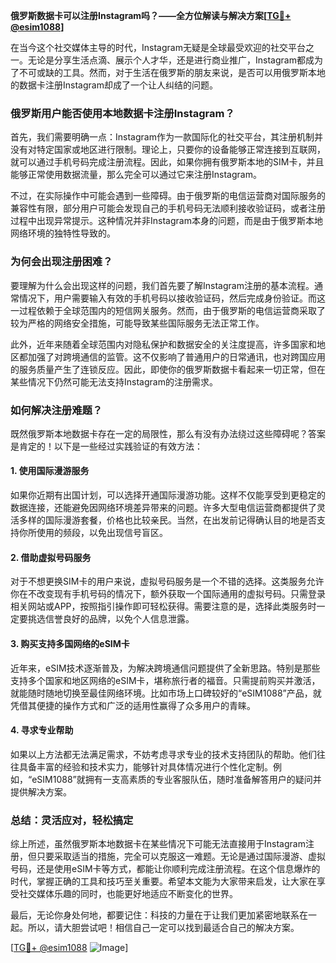 **俄罗斯数据卡可以注册Instagram吗？——全方位解读与解决方案[[TG💪+ @esim1088](https://t.me/s/esim1088)]**

在当今这个社交媒体主导的时代，Instagram无疑是全球最受欢迎的社交平台之一。无论是分享生活点滴、展示个人才华，还是进行商业推广，Instagram都成为了不可或缺的工具。然而，对于生活在俄罗斯的朋友来说，是否可以用俄罗斯本地的数据卡注册Instagram却成了一个让人纠结的问题。

### **俄罗斯用户能否使用本地数据卡注册Instagram？**

首先，我们需要明确一点：Instagram作为一款国际化的社交平台，其注册机制并没有对特定国家或地区进行限制。理论上，只要你的设备能够正常连接到互联网，就可以通过手机号码完成注册流程。因此，如果你拥有俄罗斯本地的SIM卡，并且能够正常使用数据流量，那么完全可以通过它来注册Instagram。

不过，在实际操作中可能会遇到一些障碍。由于俄罗斯的电信运营商对国际服务的兼容性有限，部分用户可能会发现自己的手机号码无法顺利接收验证码，或者注册过程中出现异常提示。这种情况并非Instagram本身的问题，而是由于俄罗斯本地网络环境的独特性导致的。

### **为何会出现注册困难？**

要理解为什么会出现这样的问题，我们首先要了解Instagram注册的基本流程。通常情况下，用户需要输入有效的手机号码以接收验证码，然后完成身份验证。而这一过程依赖于全球范围内的短信网关服务。然而，由于俄罗斯的电信运营商采取了较为严格的网络安全措施，可能导致某些国际服务无法正常工作。

此外，近年来随着全球范围内对隐私保护和数据安全的关注度提高，许多国家和地区都加强了对跨境通信的监管。这不仅影响了普通用户的日常通讯，也对跨国应用的服务质量产生了连锁反应。因此，即使你的俄罗斯数据卡看起来一切正常，但在某些情况下仍然可能无法支持Instagram的注册需求。

### **如何解决注册难题？**

既然俄罗斯本地数据卡存在一定的局限性，那么有没有办法绕过这些障碍呢？答案是肯定的！以下是一些经过实践验证的有效方法：

#### **1. 使用国际漫游服务**
如果你近期有出国计划，可以选择开通国际漫游功能。这样不仅能享受到更稳定的数据连接，还能避免因网络环境差异带来的问题。许多大型电信运营商都提供了灵活多样的国际漫游套餐，价格也比较亲民。当然，在出发前记得确认目的地是否支持你所使用的频段，以免出现信号盲区。

#### **2. 借助虚拟号码服务**
对于不想更换SIM卡的用户来说，虚拟号码服务是一个不错的选择。这类服务允许你在不改变现有手机号码的情况下，额外获取一个国际通用的虚拟号码。只需登录相关网站或APP，按照指引操作即可轻松获得。需要注意的是，选择此类服务时一定要挑选信誉良好的品牌，以免个人信息泄露。

#### **3. 购买支持多国网络的eSIM卡**
近年来，eSIM技术逐渐普及，为解决跨境通信问题提供了全新思路。特别是那些支持多个国家和地区网络的eSIM卡，堪称旅行者的福音。只需提前购买并激活，就能随时随地切换至最佳网络环境。比如市场上口碑较好的“eSIM1088”产品，就凭借其便捷的操作方式和广泛的适用性赢得了众多用户的青睐。

#### **4. 寻求专业帮助**
如果以上方法都无法满足需求，不妨考虑寻求专业的技术支持团队的帮助。他们往往具备丰富的经验和技术实力，能够针对具体情况进行个性化定制。例如，“eSIM1088”就拥有一支高素质的专业客服队伍，随时准备解答用户的疑问并提供解决方案。

### **总结：灵活应对，轻松搞定**

综上所述，虽然俄罗斯本地数据卡在某些情况下可能无法直接用于Instagram注册，但只要采取适当的措施，完全可以克服这一难题。无论是通过国际漫游、虚拟号码，还是使用eSIM卡等方式，都能让你顺利完成注册流程。在这个信息爆炸的时代，掌握正确的工具和技巧至关重要。希望本文能为大家带来启发，让大家在享受社交媒体乐趣的同时，也能更好地适应不断变化的世界。

最后，无论你身处何地，都要记住：科技的力量在于让我们更加紧密地联系在一起。所以，请大胆尝试吧！相信自己一定可以找到最适合自己的解决方案。

[[TG💪+ @esim1088](https://t.me/s/esim1088) ![Image](https://i.postimg.cc/4NQfJmqS/Snipaste-2025-05-13-00-14-12.png)]